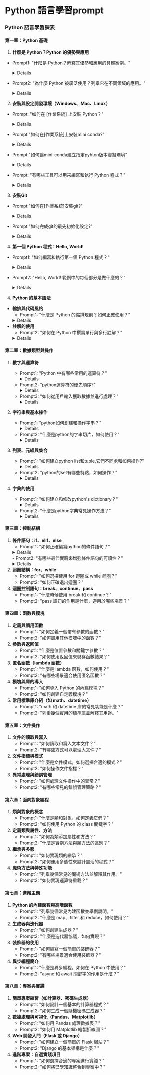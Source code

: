 # Python 語言學習prompt
### Python 語言學習課表


#### 第一章：Python 基礎

1. **什麼是 Python？Python 的優勢與應用**
- Prompt1: "什麼是 Python？解釋其優勢和應用的具體案例。"
	<details>	
	What is Python?Explain its advantages and provide specific examples of its applications
	</details>

- Prompt2: "為什麼 Python 被廣泛使用？列舉它在不同領域的應用。"
	<details>
	Why is Python widely used? List its applications in different fields.
	</details>

2. **安裝與設定開發環境（Windows、Mac、Linux）**

- Prompt: "如何在 [作業系統] 上安裝 Python？"
	<details>
	How to install Python on [operating system]?
	</details>
	
- Prompt:"如何在[作業系統]上安裝mini conda?"
	<details>
	How to install mini-conda on [operating system]? 
	</details>
	
- Prompt:"如何讓mini-conda建立指定pyhton版本虛擬環境"
	<details>
	How to create a virtual enviroment with a specified python version using mini-conda?
	</details>
	
- Prompt: "有哪些工具可以用來編寫和執行 Python 程式？"

	<details>
	Which tools can be used to write and execute python programs?
	</details>
	
3. **安裝Git**
- Prompt:"如何在[作業系統]安裝git?"
	<details>
	How to install git on [operating system]?
	</details>

- Prompt:"如何完成git的最先初始化設定?"
	<details>
	How to complete the Git initialization settings?
	</details>

4. **第一個 Python 程式：Hello, World!**

- Prompt1: "如何編寫和執行第一個 Python 程式？"
	<details>
	How to write your first Python program?
	</details>
	
- Prompt2: "Hello, World! 範例中的每個部分是做什麼的？"
		<details>
		Hello, World! What does each part of the example do?
		</retails>
		
4. **Python 的基本語法**

- **縮排與代碼風格**
	- Prompt1: "什麼是 Python 的縮排規則？如何正確使用？"
	<details>
	What are Python's indentation rules?How to user it correctly?
	</details>
- **註解的使用**
	- Prompt2: "如何在 Python 中撰寫單行與多行註解？"
	<details>
	How to write single-line and multi-line comments in Python?
	</details>

#### 第二章：數據類型與操作

1. **數字與運算符**
	- Prompt1: "Python 中有哪些常用的運算符？"
		<details>
		What are some common operators used in Python?
		</details>
	- Prompt2: "python運算符的優先順序?"
		<details>
		Prioritize python operators?
		</details>
	- Prompt3: "如何從用戶輸入獲取數據並進行處理？"
		<details>
		How to get data from user input and process it?
		</details>
2. **字符串與基本操作**
	- Prompt1: "python如何創建和操作字串？"
		<details>
		How dose python create and manipulate strings?
		</details>
	- Prompt2: "什麼是python的字串切片，如何使用？"
		<details>
		What is python string slicing and how to use it?
		</details>
	
3. **列表、元組與集合**
	- Prompt1: "如何建立python list和tuple,它們不同處和如何操作?"
		<details>
		How to create python lists and tuples, what are their differents and How do they work?
		</details>
	- Prompt2: "python的set有哪些特點，如何操作？"
		<details>
		What are the features of python's set and how does it work?
		</details>
		
4. **字典的使用**
	- Prompt1: "如何建立和修改python's dictionary？"
		<details>
		How to create and modify python's dictionary?
		</details>
	- Prompt2: "什麼是python字典常見操作方法？"
		<details>
		What are the common operations of a python's dictionary?
		</details>
	
#### 第三章：控制結構

1. **條件語句：if、elif、else**
	- Prompt1: "如何正確編寫python的條件語句？"
	<details>
	How to write python conditional statements correctly?
	</details>
	- Prompt2: "有哪些最佳實踐來增強條件語句的可讀性？"
	<details>
	What are some best practices to enhance the readability of python conditional statements?
	</details>
2. **迴圈結構：for、while**
	- Prompt1: "如何選擇使用 for 迴圈或 while 迴圈？"
	- Prompt2: "如何正確退出迴圈？"
3. **迴圈控制語句：break、continue、pass**
	- Prompt1: "什麼時候使用 break 和 continue？"
	- Prompt2: "pass 語句的作用是什麼，適用於哪些場景？"

#### 第四章：函數與模塊

1. **定義與調用函數**
	- Prompt1: "如何定義一個帶有參數的函數？"
	- Prompt2: "如何調用其他模塊中的函數？"
2. **參數與返回值**
	- Prompt1: "什麼是位置參數和關鍵字參數？"
	- Prompt2: "如何使用返回值來儲存函數結果？"
3. **匿名函數（lambda 函數）**
	- Prompt1: "什麼是 lambda 函數，如何使用？"
	- Prompt2: "有哪些場景適合使用匿名函數？"
4. **模塊與庫的導入**
	- Prompt1: "如何導入 Python 的內建模塊？"
	- Prompt2: "如何創建自定義模塊？"
5. **常用標準庫介紹（如 math、datetime）**
	- Prompt1: "math 和 datetime 庫的常見功能是什麼？"
	- Prompt2: "列舉幾個實用的標準庫並解釋其用途。"

#### 第五章：文件操作

1. **文件的讀取與寫入**
	- Prompt1: "如何讀取和寫入文本文件？"
	- Prompt2: "有哪些方式可以處理大文件？"
2. **文件指標與模式**
	- Prompt1: "什麼是文件模式，如何選擇合適的模式？"
	- Prompt2: "如何操作文件指標？"
3. **異常處理與錯誤管理**
	- Prompt1: "如何處理文件操作中的異常？"
	- Prompt2: "有哪些常見的錯誤管理策略？"

#### 第六章：面向對象編程

1. **類與對象的概念**
	- Prompt1: "什麼是類和對象，如何定義它們？"
	- Prompt2: "如何使用 Python 的 class 關鍵字？"
2. **定義類與屬性、方法**
	- Prompt1: "如何為類添加屬性和方法？"
	- Prompt2: "什麼是實例方法與類方法的區別？"
3. **繼承與多態**
	- Prompt1: "如何實現類的繼承？"
	- Prompt2: "如何運用多態性來設計靈活的程式？"
4. **魔術方法與特殊功能**
	- Prompt1: "列舉幾個常見的魔術方法並解釋其作用。"
	- Prompt2: "如何實現運算符重載？"

#### 第七章：進階主題

1. **Python 的內建函數與高階函數**
	- Prompt1: "列舉幾個常見內建函數並舉例說明。"
	- Prompt2: "什麼是 map、filter 和 reduce，如何使用？"
2. **生成器與迭代器**
	- Prompt1: "如何創建生成器？"
	- Prompt2: "什麼是迭代器協議，如何實現？"
3. **裝飾器的使用**
	- Prompt1: "如何編寫一個簡單的裝飾器？"
	- Prompt2: "有哪些場景適合使用裝飾器？"
4. **異步編程簡介**
	- Prompt1: "什麼是異步編程，如何在 Python 中使用？"
	- Prompt2: "async 和 await 關鍵字的作用是什麼？"

#### 第八章：專案與實踐

1. **簡單專案練習（如計算器、密碼生成器）**
	- Prompt1: "如何設計一個基本的計算器程式？"
	- Prompt2: "如何生成一個隨機密碼生成器？"
2. **數據處理與可視化（Pandas、Matplotlib）**
	- Prompt1: "如何用 Pandas 處理數據表？"
	- Prompt2: "如何用 Matplotlib 繪製折線圖？"
3. **Web 開發入門（Flask 或 Django）**
	- Prompt1: "如何建立一個簡單的 Flask 網站？"
	- Prompt2: "Django 的基本架構是什麼？"
4. **進階專案：自選實踐項目**
	- Prompt1: "如何選擇合適的專案進行實踐？"
	- Prompt2: "如何將已學知識整合到專案中？"

